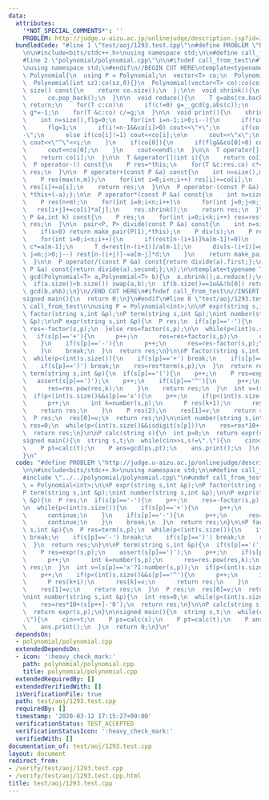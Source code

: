 ```yaml
---
data:
  attributes:
    '*NOT_SPECIAL_COMMENTS*': ''
    PROBLEM: http://judge.u-aizu.ac.jp/onlinejudge/description.jsp?id=1293
  bundledCode: "#line 1 \"test/aoj/1293.test.cpp\"\n#define PROBLEM \"http://judge.u-aizu.ac.jp/onlinejudge/description.jsp?id=1293\"\
    \n\n#include<bits/stdc++.h>\nusing namespace std;\n\n#define call_from_test\n\
    #line 2 \"polynomial/polynomial.cpp\"\n\n#ifndef call_from_test\n#line 5 \"polynomial/polynomial.cpp\"\
    \nusing namespace std;\n#endif\n//BEGIN CUT HERE\ntemplate<typename T>\nstruct\
    \ Polynomial{\n  using P = Polynomial;\n  vector<T> co;\n  Polynomial():co(1,T(1)){}\n\
    \  Polynomial(int sz):co(sz,0){}\n  Polynomial(vector<T> co):co(co){}\n\n  size_t\
    \ size() const{\n    return co.size();\n  };\n\n  void shrink(){\n    while(co.size()>1u&&!co.back())\n\
    \      co.pop_back();\n  }\n\n  void reduce(){\n    T g=abs(co.back());\n    if(!g)\
    \ return;\n    for(T c:co)\n      if(c!=0) g=__gcd(g,abs(c));\n    if(co.back()<0)\
    \ g*=-1;\n    for(T &c:co) c/=g;\n  }\n\n  void print(){\n    shrink();\n    reduce();\n\
    \    int n=size(),flg=0;\n    for(int i=n-1;i>0;i--){\n      if(!co[i]) continue;\n\
    \      flg=1;\n      if(i!=n-1&&co[i]>0) cout<<\"+\";\n      if(co[i]==-1) cout<<\"\
    -\";\n      else if(co[i]!=1) cout<<co[i];\n\n      cout<<\"x\";\n      if(i!=1)\
    \ cout<<\"^\"<<i;\n    }\n    if(co[0]){\n      if(flg&&co[0]>0) cout<<\"+\";\n\
    \      cout<<co[0];\n    }\n    cout<<endl;\n  }\n\n  T operator[](int i) const{\n\
    \    return co[i];\n  }\n\n  T &operator[](int i){\n    return co[i];\n  }\n\n\
    \  P operator-() const{\n    P res=*this;\n    for(T &c:res.co) c*=-1;\n    return\
    \ res;\n  }\n\n  P operator+(const P &a) const{\n    int n=size(),m=a.size();\n\
    \    P res(max(n,m));\n    for(int i=0;i<n;i++) res[i]+=co[i];\n    for(int i=0;i<m;i++)\
    \ res[i]+=a[i];\n    return res;\n  }\n\n  P operator-(const P &a) const{return\
    \ *this+(-a);};\n\n  P operator*(const P &a) const{\n    int n=size(),m=a.size();\n\
    \    P res(n+m);\n    for(int i=0;i<n;i++)\n      for(int j=0;j<m;j++)\n     \
    \   res[i+j]+=co[i]*a[j];\n    res.shrink();\n    return res;\n  }\n\n  P pow(const\
    \ P &a,int k) const{\n    P res;\n    for(int i=0;i<k;i++) res=res*a;\n    return\
    \ res;\n  }\n\n  pair<P, P> divide(const P &a) const{\n    int n=size(),m=a.size(),s=n-m+1;\n\
    \    if(s<0) return make_pair(P(1),*this);\n    P div(s);\n    P rest=*this;\n\
    \    for(int i=0;i<s;i++){\n      if(rest[n-(i+1)]%a[m-1]!=0)\n        for(T &c:rest.co)\
    \ c*=a[m-1];\n      T d=rest[n-(i+1)]/a[m-1];\n      div[s-(i+1)]=d;\n      for(int\
    \ j=m;j>0;j--) rest[n-(i+j)]-=a[m-j]*d;\n    }\n    return make_pair(div,rest);\n\
    \  }\n\n  P operator/(const P &a) const{return divide(a).first;};\n  P operator%(const\
    \ P &a) const{return divide(a).second;};\n};\n\ntemplate<typename T>\nPolynomial<T>\
    \ gcd(Polynomial<T> a,Polynomial<T> b){\n  a.shrink();a.reduce();\n  b.shrink();b.reduce();\n\
    \  if(a.size()<b.size()) swap(a,b);\n  if(b.size()==1u&&!b[0]) return a;\n  return\
    \ gcd(b,a%b);\n}\n//END CUT HERE\n#ifndef call_from_test\n//INSERT ABOVE HERE\n\
    signed main(){\n  return 0;\n}\n#endif\n#line 8 \"test/aoj/1293.test.cpp\"\n#undef\
    \ call_from_test\n\nusing P = Polynomial<int>;\n\nP expr(string s,int &p);\nP\
    \ factor(string s,int &p);\nP term(string s,int &p);\nint number(string s,int\
    \ &p);\n\nP expr(string s,int &p){\n  P res;\n  if(s[p]=='-'){\n    p++;\n   \
    \ res=-factor(s,p);\n  }else res=factor(s,p);\n\n  while(p<(int)s.size()){\n \
    \   if(s[p]=='+'){\n      p++;\n      res=res+factor(s,p);\n      continue;\n\
    \    }\n    if(s[p]=='-'){\n      p++;\n      res=res-factor(s,p);\n      continue;\n\
    \    }\n    break;\n  }\n  return res;\n}\n\nP factor(string s,int &p){\n  P res=term(s,p);\n\
    \  while(p<(int)s.size()){\n    if(s[p]=='+') break;\n    if(s[p]=='-') break;\n\
    \    if(s[p]==')') break;\n    res=res*term(s,p);\n  }\n  return res;\n}\n\nP\
    \ term(string s,int &p){\n  if(s[p]=='('){\n    p++;\n    P res=expr(s,p);\n \
    \   assert(s[p]==')');\n    p++;\n    if(s[p]=='^'){\n      p++;\n      int k=number(s,p);\n\
    \      res=res.pow(res,k);\n    }\n    return res;\n  }\n  int v=(s[p]=='x'?1:number(s,p));\n\
    \  if(p<(int)s.size()&&s[p]=='x'){\n    p++;\n    if(p<(int)s.size()&&s[p]=='^'){\n\
    \      p++;\n      int k=number(s,p);\n      P res(k+1);\n      res[k]=v;\n  \
    \    return res;\n    }\n    P res(2);\n    res[1]=v;\n    return res;\n  }\n\
    \  P res;\n  res[0]=v;\n  return res;\n}\n\nint number(string s,int &p){\n  int\
    \ res=0;\n  while(p<(int)s.size()&&isdigit(s[p]))\n    res=res*10+(s[p++]-'0');\n\
    \  return res;\n}\n\nP calc(string s){\n  int p=0;\n  return expr(s,p);\n}\n\n\
    signed main(){\n  string s,t;\n  while(cin>>s,s!=\".\"){\n    cin>>t;\n    P ps=calc(s);\n\
    \    P pt=calc(t);\n    P ans=gcd(ps,pt);\n    ans.print();\n  }\n  return 0;\n\
    }\n"
  code: "#define PROBLEM \"http://judge.u-aizu.ac.jp/onlinejudge/description.jsp?id=1293\"\
    \n\n#include<bits/stdc++.h>\nusing namespace std;\n\n#define call_from_test\n\
    #include \"../../polynomial/polynomial.cpp\"\n#undef call_from_test\n\nusing P\
    \ = Polynomial<int>;\n\nP expr(string s,int &p);\nP factor(string s,int &p);\n\
    P term(string s,int &p);\nint number(string s,int &p);\n\nP expr(string s,int\
    \ &p){\n  P res;\n  if(s[p]=='-'){\n    p++;\n    res=-factor(s,p);\n  }else res=factor(s,p);\n\
    \n  while(p<(int)s.size()){\n    if(s[p]=='+'){\n      p++;\n      res=res+factor(s,p);\n\
    \      continue;\n    }\n    if(s[p]=='-'){\n      p++;\n      res=res-factor(s,p);\n\
    \      continue;\n    }\n    break;\n  }\n  return res;\n}\n\nP factor(string\
    \ s,int &p){\n  P res=term(s,p);\n  while(p<(int)s.size()){\n    if(s[p]=='+')\
    \ break;\n    if(s[p]=='-') break;\n    if(s[p]==')') break;\n    res=res*term(s,p);\n\
    \  }\n  return res;\n}\n\nP term(string s,int &p){\n  if(s[p]=='('){\n    p++;\n\
    \    P res=expr(s,p);\n    assert(s[p]==')');\n    p++;\n    if(s[p]=='^'){\n\
    \      p++;\n      int k=number(s,p);\n      res=res.pow(res,k);\n    }\n    return\
    \ res;\n  }\n  int v=(s[p]=='x'?1:number(s,p));\n  if(p<(int)s.size()&&s[p]=='x'){\n\
    \    p++;\n    if(p<(int)s.size()&&s[p]=='^'){\n      p++;\n      int k=number(s,p);\n\
    \      P res(k+1);\n      res[k]=v;\n      return res;\n    }\n    P res(2);\n\
    \    res[1]=v;\n    return res;\n  }\n  P res;\n  res[0]=v;\n  return res;\n}\n\
    \nint number(string s,int &p){\n  int res=0;\n  while(p<(int)s.size()&&isdigit(s[p]))\n\
    \    res=res*10+(s[p++]-'0');\n  return res;\n}\n\nP calc(string s){\n  int p=0;\n\
    \  return expr(s,p);\n}\n\nsigned main(){\n  string s,t;\n  while(cin>>s,s!=\"\
    .\"){\n    cin>>t;\n    P ps=calc(s);\n    P pt=calc(t);\n    P ans=gcd(ps,pt);\n\
    \    ans.print();\n  }\n  return 0;\n}\n"
  dependsOn:
  - polynomial/polynomial.cpp
  extendedDependsOn:
  - icon: ':heavy_check_mark:'
    path: polynomial/polynomial.cpp
    title: polynomial/polynomial.cpp
  extendedRequiredBy: []
  extendedVerifiedWith: []
  isVerificationFile: true
  path: test/aoj/1293.test.cpp
  requiredBy: []
  timestamp: '2020-03-12 17:15:27+09:00'
  verificationStatus: TEST_ACCEPTED
  verificationStatusIcon: ':heavy_check_mark:'
  verifiedWith: []
documentation_of: test/aoj/1293.test.cpp
layout: document
redirect_from:
- /verify/test/aoj/1293.test.cpp
- /verify/test/aoj/1293.test.cpp.html
title: test/aoj/1293.test.cpp
---
```

